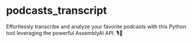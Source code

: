 # podcasts_transcript
Effortlessly transcribe and analyze your favorite podcasts with this Python tool leveraging the powerful AssemblyAI API. 🎙️📜

